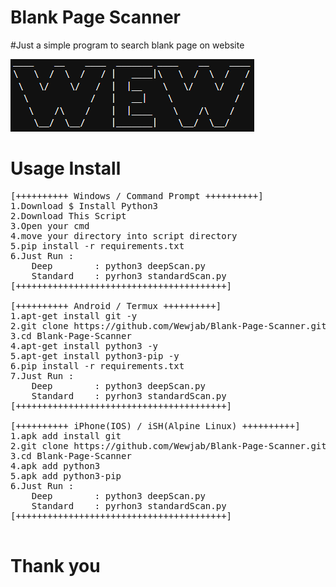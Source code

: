 # Blank Page Scanner
#Just a simple program to search blank page on website

![alt text](https://github.com/Wewjab/Blank-Page-Scanner/blob/main/Blank-Page-Scanner.png)

# Usage Install
<pre>
[++++++++++ Windows / Command Prompt ++++++++++]
1.Download $ Install Python3
2.Download This Script
3.Open your cmd
4.move your directory into script directory
5.pip install -r requirements.txt
6.Just Run : 
	Deep		: python3 deepScan.py
	Standard	: pyrhon3 standardScan.py
[++++++++++++++++++++++++++++++++++++++++]

[++++++++++ Android / Termux ++++++++++]
1.apt-get install git -y
2.git clone https://github.com/Wewjab/Blank-Page-Scanner.git
3.cd Blank-Page-Scanner
4.apt-get install python3 -y
5.apt-get install python3-pip -y
6.pip install -r requirements.txt
7.Just Run : 
	Deep		: python3 deepScan.py
	Standard	: pyrhon3 standardScan.py
[++++++++++++++++++++++++++++++++++++++++]

[++++++++++ iPhone(IOS) / iSH(Alpine Linux) ++++++++++]
1.apk add install git
2.git clone https://github.com/Wewjab/Blank-Page-Scanner.git
3.cd Blank-Page-Scanner
4.apk add python3
5.apk add python3-pip
6.Just Run : 
	Deep		: python3 deepScan.py
	Standard	: pyrhon3 standardScan.py
[++++++++++++++++++++++++++++++++++++++++]

</pre>

# Thank you
